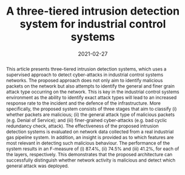 ---
title: "A three-tiered intrusion detection system for industrial control systems"
authors:
- E Anthi
- L Williams
- P Burnap
- K Jones

date: "2021-02-27"
doi: "https://academic.oup.com/cybersecurity/article/7/1/tyab006/6153960?login=true"

# Schedule page publish date (NOT publication's date).
publishDate: ""

# Publication type.
# Legend: 0 = Uncategorized; 1 = Conference paper; 2 = Journal article;
# 3 = Preprint / Working Paper; 4 = Report; 5 = Book; 6 = Book section;
# 7 = Thesis; 8 = Patent
publication_types: ["2"]

# Publication name and optional abbreviated publication name.
publication: 'Journal of Cybersecurity'
publication_short: ""

abstract: This article presents three-tiered intrusion detection systems, which uses a supervised approach to detect cyber-attacks in industrial control systems networks. The proposed approach does not only aim to identify malicious packets on the network but also attempts to identify the general and finer grain attack type occurring on the network. This is key in the industrial control systems environment as the ability to identify exact attack types will lead to an increased response rate to the incident and the defence of the infrastructure. More specifically, the proposed system consists of three stages that aim to classify (i) whether packets are malicious; (ii) the general attack type of malicious packets (e.g. Denial of Service); and (iii) finer-grained cyber-attacks (e.g. bad cyclic redundancy check, attack). The effectiveness of the proposed intrusion detection systems is evaluated on network data collected from a real industrial gas pipeline system. In addition, an insight is provided as to which features are most relevant in detecting such malicious behaviour. The performance of the system results in an F-measure of (i) 87.4%, (ii) 74.5% and (iii) 41.2%, for each of the layers, respectively. This demonstrates that the proposed architecture can successfully distinguish whether network activity is malicious and detect which general attack was deployed.

# Summary. An optional shortened abstract.
summary: 

tags:
- Industrial Control Systems
- Supervised machine learning
- Attack detection
- Intrusion Detection System
featured: true

# links:
# - icon: arxiv
#   icon_pack: ai
#   name: arXiv:1904.04067
#   url: https://arxiv.org/abs/1904.04067
# - icon: inspire
#   icon_pack: ai
#   name: inspire1728738
#   url: https://inspirehep.net/literature/1728738
# - icon: springer
#   icon_pack: ai
#   name: JHEP 07 (2019) 123
#   url: https://doi.org/10.1007/JHEP07(2019)123
  
---